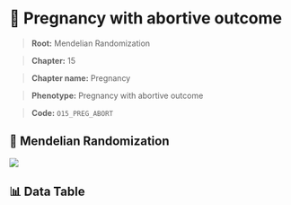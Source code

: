 # 🧪 Pregnancy with abortive outcome

> **Root:** Mendelian Randomization

> **Chapter:** 15  

> **Chapter name:** Pregnancy

> **Phenotype:** Pregnancy with abortive outcome  

> **Code:** `O15_PREG_ABORT`

## 🧬 Mendelian Randomization  

<img src="/MR/Figures/Forward/O15_PREG_ABORT.png"/>

## 📊 Data Table

<CsvTableMRF src="/MR/Data/Forward/O15_PREG_ABORT.csv"/>
